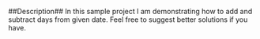 ##Description##
In this sample project I am demonstrating how to add and subtract days from given date.
Feel free to suggest better solutions if you have.